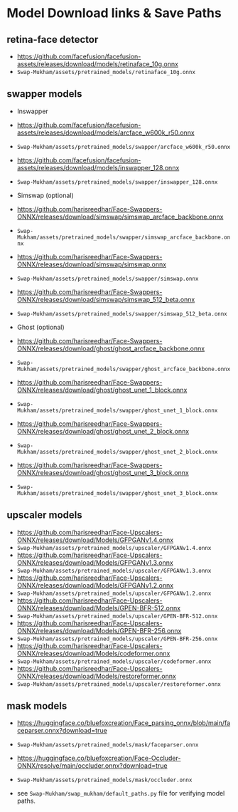 # Model Download links & Save Paths

## retina-face detector

- https://github.com/facefusion/facefusion-assets/releases/download/models/retinaface_10g.onnx
- ``Swap-Mukham/assets/pretrained_models/retinaface_10g.onnx``

## swapper models

- Inswapper
- https://github.com/facefusion/facefusion-assets/releases/download/models/arcface_w600k_r50.onnx
- ``Swap-Mukham/assets/pretrained_models/swapper/arcface_w600k_r50.onnx``
- https://github.com/facefusion/facefusion-assets/releases/download/models/inswapper_128.onnx
- ``Swap-Mukham/assets/pretrained_models/swapper/inswapper_128.onnx``


- Simswap (optional)
- https://github.com/harisreedhar/Face-Swappers-ONNX/releases/download/simswap/simswap_arcface_backbone.onnx
- ``Swap-Mukham/assets/pretrained_models/swapper/simswap_arcface_backbone.onnx``
- https://github.com/harisreedhar/Face-Swappers-ONNX/releases/download/simswap/simswap.onnx
- ``Swap-Mukham/assets/pretrained_models/swapper/simswap.onnx``
- https://github.com/harisreedhar/Face-Swappers-ONNX/releases/download/simswap/simswap_512_beta.onnx
- ``Swap-Mukham/assets/pretrained_models/swapper/simswap_512_beta.onnx``


- Ghost (optional)
- https://github.com/harisreedhar/Face-Swappers-ONNX/releases/download/ghost/ghost_arcface_backbone.onnx
- ``Swap-Mukham/assets/pretrained_models/swapper/ghost_arcface_backbone.onnx``
- https://github.com/harisreedhar/Face-Swappers-ONNX/releases/download/ghost/ghost_unet_1_block.onnx
- ``Swap-Mukham/assets/pretrained_models/swapper/ghost_unet_1_block.onnx``
- https://github.com/harisreedhar/Face-Swappers-ONNX/releases/download/ghost/ghost_unet_2_block.onnx
- ``Swap-Mukham/assets/pretrained_models/swapper/ghost_unet_2_block.onnx``
- https://github.com/harisreedhar/Face-Swappers-ONNX/releases/download/ghost/ghost_unet_3_block.onnx
- ``Swap-Mukham/assets/pretrained_models/swapper/ghost_unet_3_block.onnx``


## upscaler models

- https://github.com/harisreedhar/Face-Upscalers-ONNX/releases/download/Models/GFPGANv1.4.onnx
- ``Swap-Mukham/assets/pretrained_models/upscaler/GFPGANv1.4.onnx``
- https://github.com/harisreedhar/Face-Upscalers-ONNX/releases/download/Models/GFPGANv1.3.onnx
- ``Swap-Mukham/assets/pretrained_models/upscaler/GFPGANv1.3.onnx``
- https://github.com/harisreedhar/Face-Upscalers-ONNX/releases/download/Models/GFPGANv1.2.onnx
- ``Swap-Mukham/assets/pretrained_models/upscaler/GFPGANv1.2.onnx``
- https://github.com/harisreedhar/Face-Upscalers-ONNX/releases/download/Models/GPEN-BFR-512.onnx
- ``Swap-Mukham/assets/pretrained_models/upscaler/GPEN-BFR-512.onnx``
- https://github.com/harisreedhar/Face-Upscalers-ONNX/releases/download/Models/GPEN-BFR-256.onnx
- ``Swap-Mukham/assets/pretrained_models/upscaler/GPEN-BFR-256.onnx``
- https://github.com/harisreedhar/Face-Upscalers-ONNX/releases/download/Models/codeformer.onnx
- ``Swap-Mukham/assets/pretrained_models/upscaler/codeformer.onnx``
- https://github.com/harisreedhar/Face-Upscalers-ONNX/releases/download/Models/restoreformer.onnx
- ``Swap-Mukham/assets/pretrained_models/upscaler/restoreformer.onnx``


## mask models

- https://huggingface.co/bluefoxcreation/Face_parsing_onnx/blob/main/faceparser.onnx?download=true
- ``Swap-Mukham/assets/pretrained_models/mask/faceparser.onnx``
- https://huggingface.co/bluefoxcreation/Face-Occluder-ONNX/resolve/main/occluder.onnx?download=true
- ``Swap-Mukham/assets/pretrained_models/mask/occluder.onnx``



- see ``Swap-Mukham/swap_mukham/default_paths.py`` file for verifying model paths.






